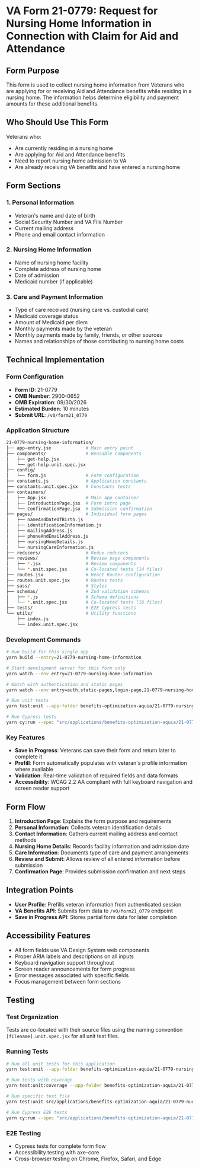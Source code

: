 # VA Form 21-0779: Request for Nursing Home Information in Connection with Claim for Aid and Attendance

## Form Purpose

This form is used to collect nursing home information from Veterans who are applying for or receiving Aid and Attendance benefits while residing in a nursing home. The information helps determine eligibility and payment amounts for these additional benefits.

## Who Should Use This Form

Veterans who:

- Are currently residing in a nursing home
- Are applying for Aid and Attendance benefits
- Need to report nursing home admission to VA
- Are already receiving VA benefits and have entered a nursing home

## Form Sections

### 1. Personal Information

- Veteran's name and date of birth
- Social Security Number and VA File Number
- Current mailing address
- Phone and email contact information

### 2. Nursing Home Information

- Name of nursing home facility
- Complete address of nursing home
- Date of admission
- Medicaid number (if applicable)

### 3. Care and Payment Information

- Type of care received (nursing care vs. custodial care)
- Medicaid coverage status
- Amount of Medicaid per diem
- Monthly payments made by the veteran
- Monthly payments made by family, friends, or other sources
- Names and relationships of those contributing to nursing home costs

## Technical Implementation

### Form Configuration

- **Form ID**: 21-0779
- **OMB Number**: 2900-0652
- **OMB Expiration**: 09/30/2026
- **Estimated Burden**: 10 minutes
- **Submit URL**: `/v0/form21_0779`

### Application Structure

```bash
21-0779-nursing-home-information/
├── app-entry.jsx             # Main entry point
├── components/               # Reusable components
│   ├── get-help.jsx
│   └── get-help.unit.spec.jsx
├── config/
│   └── form.js               # Form configuration
├── constants.js              # Application constants
├── constants.unit.spec.jsx   # Constants tests
├── containers/
│   ├── App.jsx               # Main app container
│   ├── IntroductionPage.jsx  # Form intro page
│   └── ConfirmationPage.jsx  # Submission confirmation
├── pages/                    # Individual form pages
│   ├── nameAndDateOfBirth.js
│   ├── identificationInformation.js
│   ├── mailingAddress.js
│   ├── phoneAndEmailAddress.js
│   ├── nursingHomeDetails.js
│   └── nursingCareInformation.js
├── reducers/                 # Redux reducers
├── reviews/                  # Review page components
│   ├── *.jsx                 # Review components
│   └── *.unit.spec.jsx       # Co-located tests (14 files)
├── routes.jsx                # React Router configuration
├── routes.unit.spec.jsx      # Routes tests
├── sass/                     # Styles
├── schemas/                  # Zod validation schemas
│   ├── *.js                  # Schema definitions
│   └── *.unit.spec.jsx       # Co-located tests (16 files)
├── tests/                    # E2E Cypress tests
└── utils/                    # Utility functions
    ├── index.js
    └── index.unit.spec.jsx
```

### Development Commands

```bash
# Run build for this single app
yarn build --entry=21-0779-nursing-home-information

# Start development server for this form only
yarn watch --env entry=21-0779-nursing-home-information

# Watch with authentication and static pages
yarn watch --env entry=auth,static-pages,login-page,21-0779-nursing-home-information

# Run unit tests
yarn test:unit --app-folder benefits-optimization-aquia/21-0779-nursing-home-information

# Run Cypress tests
yarn cy:run --spec "src/applications/benefits-optimization-aquia/21-0779-nursing-home-information/tests/*.cypress.spec.js"
```

### Key Features

- **Save in Progress**: Veterans can save their form and return later to complete it
- **Prefill**: Form automatically populates with veteran's profile information where available
- **Validation**: Real-time validation of required fields and data formats
- **Accessibility**: WCAG 2.2 AA compliant with full keyboard navigation and screen reader support

## Form Flow

1. **Introduction Page**: Explains the form purpose and requirements
2. **Personal Information**: Collects veteran identification details
3. **Contact Information**: Gathers current mailing address and contact methods
4. **Nursing Home Details**: Records facility information and admission date
5. **Care Information**: Documents type of care and payment arrangements
6. **Review and Submit**: Allows review of all entered information before submission
7. **Confirmation Page**: Provides submission confirmation and next steps

## Integration Points

- **User Profile**: Prefills veteran information from authenticated session
- **VA Benefits API**: Submits form data to `/v0/form21_0779` endpoint
- **Save in Progress API**: Stores partial form data for later completion

## Accessibility Features

- All form fields use VA Design System web components
- Proper ARIA labels and descriptions on all inputs
- Keyboard navigation support throughout
- Screen reader announcements for form progress
- Error messages associated with specific fields
- Focus management between form sections

## Testing

### Test Organization

Tests are co-located with their source files using the naming convention `[filename].unit.spec.jsx` for all unit test files.

### Running Tests

```bash
# Run all unit tests for this application
yarn test:unit --app-folder benefits-optimization-aquia/21-0779-nursing-home-information

# Run tests with coverage
yarn test:unit:coverage --app-folder benefits-optimization-aquia/21-0779-nursing-home-information

# Run specific test file
yarn test:unit src/applications/benefits-optimization-aquia/21-0779-nursing-home-information/schemas/nursing-home.unit.spec.jsx

# Run Cypress E2E tests
yarn cy:run --spec "src/applications/benefits-optimization-aquia/21-0779-nursing-home-information/tests/*.cypress.spec.js"
```

### E2E Testing

- Cypress tests for complete form flow
- Accessibility testing with axe-core
- Cross-browser testing on Chrome, Firefox, Safari, and Edge
